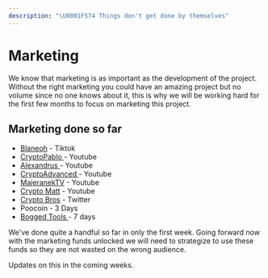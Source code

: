 ```yaml
---
description: "\U0001F574 Things don't get done by themselves"
---
```


# Marketing

We know that marketing is as important as the development of the project. Without the right marketing you could have an amazing project but no volume since no one knows about it, this is why we will be working hard for the first few months to focus on marketing this project. 

## Marketing done so far 

* [Blaneoh](https://www.tiktok.com/@blaneoh/video/6949012095765695749?lang=en&is_copy_url=1&is_from_webapp=v1) - Tiktok 
* [CryptoPablo ](https://youtu.be/2Ejs7AqvPAs)- Youtube
* [Alexandrus ](https://youtu.be/vIZB6bIB1v4)- Youtube
* [CryptoAdvanced ](https://youtu.be/DejRpFBWePA)- Youtube
* [MajeranekTV](https://www.youtube.com/watch?v=9rW_x1axp3Y) - Youtube
* [Crypto Matt](https://discord.com/channels/828982912203489301/830865557888827442/830902095829794820) - Youtube
* [Crypto Bros](https://twitter.com/Cashbro303/status/1380901628954386439?s=20) - Twitter
* Poocoin - 3 Days
* [Bogged Tools ](https://i.gyazo.com/bd6633061afa5c204619dc82e8c38611.png)- 7 days 

We've done quite a handful so far in only the first week. Going forward now with the marketing funds unlocked we will need to strategize to use these funds so they are not wasted on the wrong audience. 

Updates on this in the coming weeks.

